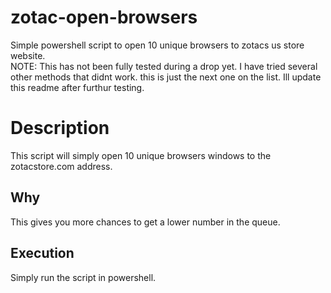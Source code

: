 # zotac-open-browsers
Simple powershell script to open 10 unique browsers to zotacs us store website.  
NOTE:  This has not been fully tested during a drop yet.  I have tried several other methods that didnt work.  this is just the next one on the list.  Ill update this readme after furthur testing.

# Description
This script will simply open 10 unique browsers windows to the zotacstore.com address.

## Why
This gives you more chances to get a lower number in the queue.

## Execution
Simply run the script in powershell.
